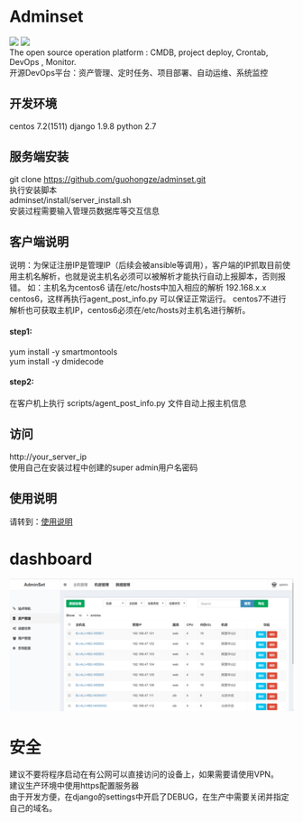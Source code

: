 # Adminset
<img src="https://travis-ci.org/guohongze/adminset.svg?branch=master"></img> 
<img src="https://img.shields.io/hexpm/l/plug.svg"></img>
<br>
The open source operation platform : CMDB, project deploy, Crontab, DevOps , Monitor. <br>
开源DevOps平台：资产管理、定时任务、项目部署、自动运维、系统监控<br>


## 开发环境
centos 7.2(1511) django 1.9.8 python 2.7<br>

## 服务端安装
git clone https://github.com/guohongze/adminset.git<br>
执行安装脚本<br>
adminset/install/server_install.sh<br>
安装过程需要输入管理员数据库等交互信息<br>



## 客户端说明
说明：为保证注册IP是管理IP（后续会被ansible等调用），客户端的IP抓取目前使用主机名解析，也就是说主机名必须可以被解析才能执行自动上报脚本，否则报错。
如：主机名为centos6 请在/etc/hosts中加入相应的解析 192.168.x.x centos6，这样再执行agent_post_info.py 可以保证正常运行。
centos7不进行解析也可获取主机IP，centos6必须在/etc/hosts对主机名进行解析。
#### step1:
yum install -y smartmontools <br>
yum install -y dmidecode
#### step2:
在客户机上执行 scripts/agent_post_info.py 文件自动上报主机信息<br>

## 访问
http://your_server_ip<br>
使用自己在安装过程中创建的super admin用户名密码

## 使用说明
请转到：<a href="https://github.com/guohongze/adminset/blob/master/docs/Manual.txt">使用说明</a>
# dashboard
<img src="https://github.com/guohongze/adminset/blob/master/static/dist/img/asset.png"></img>
# 安全
建议不要将程序启动在有公网可以直接访问的设备上，如果需要请使用VPN。<br>
建议生产环境中使用https配置服务器<br>
由于开发方便，在django的settings中开启了DEBUG，在生产中需要关闭并指定自己的域名。


